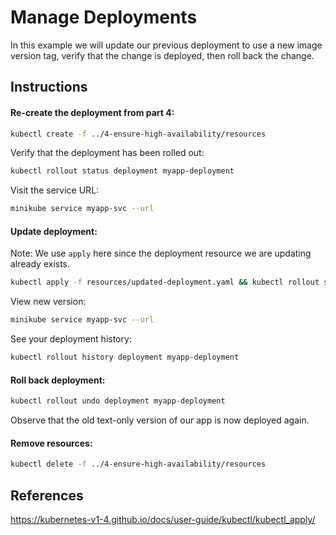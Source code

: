 # Manage Deployments

In this example we will update our previous deployment to use a new image version tag, verify that the change is deployed, then roll back the change.

## Instructions

#### Re-create the deployment from part 4:

```bash
kubectl create -f ../4-ensure-high-availability/resources
```

Verify that the deployment has been rolled out:
```bash
kubectl rollout status deployment myapp-deployment
```

Visit the service URL:
```bash
minikube service myapp-svc --url
```

#### Update deployment:

Note: We use `apply` here since the deployment resource we are updating already exists.

```bash
kubectl apply -f resources/updated-deployment.yaml && kubectl rollout status deployment myapp-deployment
```

View new version:
```bash
minikube service myapp-svc --url
```

See your deployment history:
```bash
kubectl rollout history deployment myapp-deployment
```

#### Roll back deployment:

```bash
kubectl rollout undo deployment myapp-deployment
```

Observe that the old text-only version of our app is now deployed again.

#### Remove resources:
```bash
kubectl delete -f ../4-ensure-high-availability/resources
```

## References

https://kubernetes-v1-4.github.io/docs/user-guide/kubectl/kubectl_apply/
